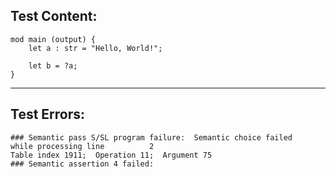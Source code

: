 
Test Content: 
-------------------------
```
mod main (output) {
    let a : str = "Hello, World!";
    
    let b = ?a;
}
```
------------------------

Test Errors:
-------------------------
```
### Semantic pass S/SL program failure:  Semantic choice failed
while processing line          2
Table index 1911;  Operation 11;  Argument 75
### Semantic assertion 4 failed: 
```
